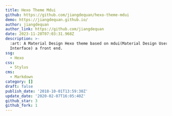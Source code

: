 ```yaml
---
title: Hexo Theme Mdui
github: https://github.com/jiangdequan/hexo-theme-mdui
demo: https://jiangdequan.github.io/
author: jiangdequan
author_link: https://github.com/jiangdequan
date: 2023-11-28T07:03:31.968Z
description: >-
  :art: A Material Design Hexo theme based on mdui(Material Design User
  Interface) a front end.
ssg:
  - Hexo
css:
  - Stylus
cms:
  - Markdown
category: []
draft: false
publish_date: '2018-10-01T13:59:30Z'
update_date: '2020-02-07T16:05:40Z'
github_star: 3
github_fork: 1
---
```

